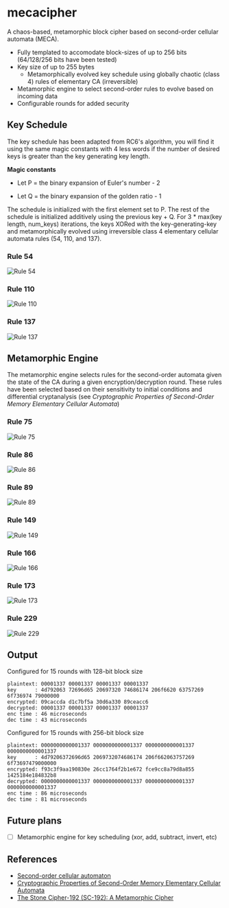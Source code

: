 # mecacipher

A chaos-based, metamorphic block cipher based on second-order cellular automata (MECA).

* Fully templated to accomodate block-sizes of up to 256 bits (64/128/256 bits have been tested)
* Key size of up to 255 bytes
    * Metamorphically evolved key schedule using globally chaotic (class 4) rules of elementary CA (irreversible)
* Metamorphic engine to select second-order rules to evolve based on incoming data
* Configurable rounds for added security

## Key Schedule

The key schedule has been adapted from RC6's algorithm, you will find it using the same magic
constants with 4 less words if the number of desired keys is greater than the key generating
key length.

**Magic constants**

* Let P = the binary expansion of Euler's number - 2

* Let Q = the binary expansion of the golden ratio - 1

The schedule is initialized with the first element set to P. The rest of the schedule is initialized 
additively using the previous key + Q. For 3 * max(key length, num_keys) iterations, the keys XORed 
with the key-generating-key and metamorphically evolved using irreversible class 4 elementary cellular 
automata rules (54, 110, and 137).

### Rule 54

![Rule 54](img/key-schedule/54.png)

### Rule 110

![Rule 110](img/key-schedule/110.png)

### Rule 137

![Rule 137](img/key-schedule/137.png)

## Metamorphic Engine

The metamorphic engine selects rules for the second-order automata given the state of the
CA during a given encryption/decryption round. These rules have been selected based on their
sensitivity to initial conditions and differential cryptanalysis (see *Cryptographic 
Properties of Second-Order Memory Elementary Cellular Automata*)

### Rule 75

![Rule 75](img/metamorphic-engine/75.png)

### Rule 86

![Rule 86](img/metamorphic-engine/86.png)

### Rule 89

![Rule 89](img/metamorphic-engine/89.png)

### Rule 149

![Rule 149](img/metamorphic-engine/149.png)

### Rule 166

![Rule 166](img/metamorphic-engine/166.png)

### Rule 173

![Rule 173](img/metamorphic-engine/173.png)

### Rule 229

![Rule 229](img/metamorphic-engine/229.png)


## Output

Configured for 15 rounds with 128-bit block size

```
plaintext: 00001337 00001337 00001337 00001337
key      : 4d792063 72696d65 20697320 74686174 206f6620 63757269 6f736974 79000000
encrypted: 09caccda d1c7bf5a 30d6a330 89ceacc6
decrypted: 00001337 00001337 00001337 00001337
enc time : 46 microseconds
dec time : 43 microseconds
```

Configured for 15 rounds with 256-bit block size

```
plaintext: 0000000000001337 0000000000001337 0000000000001337 0000000000001337
key      : 4d79206372696d65 2069732074686174 206f662063757269 6f73697479000000
encrypted: f93c3f9aa190830e 26cc1764f2b1e672 fce9cc8a79d8a855 1425184e184832b8
decrypted: 0000000000001337 0000000000001337 0000000000001337 0000000000001337
enc time : 86 microseconds
dec time : 81 microseconds
```

## Future plans

- [ ] Metamorphic engine for key scheduling (xor, add, subtract, invert, etc)

## References

- [Second-order cellular automaton](https://en.wikipedia.org/wiki/Second-order_cellular_automaton)
- [Cryptographic Properties of Second-Order Memory Elementary Cellular Automata](https://ieeexplore.ieee.org/document/4529417)
- [The Stone Cipher-192 (SC-192): A Metamorphic Cipher](https://d1wqtxts1xzle7.cloudfront.net/6257923/091101.pdf?response-content-disposition=inline%3B+filename%3DThe_Stone_Cipher_192_SC_192_A_Metamorphi.pdf&Expires=1643938338&Signature=Z5HpehmixBvYedndmkNJ6IQdIQLpCk7eLcD~eqX-UDlNSM03D60Zy9YW2CxCXydjIdlI-DVbKAdFhQWl~usaCJ-YSdUOJksu6qqkdhZdFRCXiqNw9H4288llkFoei9Pg50O8kAux-6-hZYmtBr0UwiRdW3Y-4~-75oHrYi4woJc8oJRX7I8qTB1V2b7Xzfu8P51fX9SXhEZcRP0PMyQHMh-Gd0dDexAKkjAAi3~1qtbfLtHaSaPX5DS5xEFieYsVUPrmF3-NP2~dibit2EC3rljetMfrSKKsWg7A5z9MOFGnTTATUNmeOqSg7wKFlrmu2QnRE-vlrchGJY9uhVc9KA__&Key-Pair-Id=APKAJLOHF5GGSLRBV4ZA)
